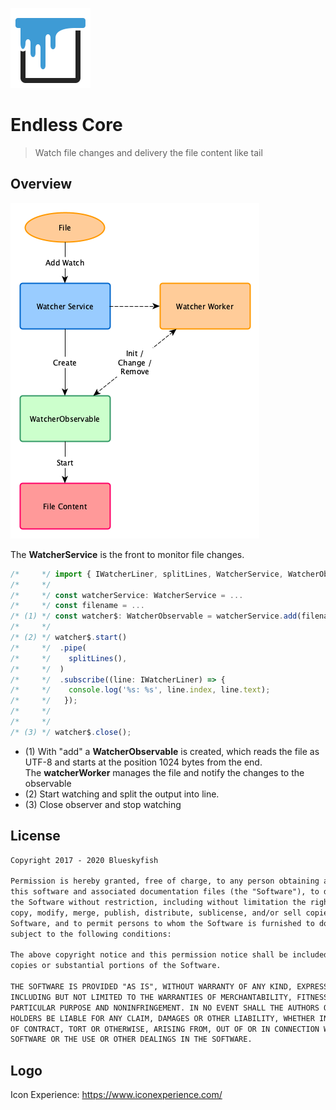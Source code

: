 
[![Endless Core](logo.png)](#logo)

# Endless Core

> Watch file changes and delivery the file content like tail

## Overview

![Components](assets/components.png)

The **WatcherService** is the front to monitor file changes.

```ts
/*     */ import { IWatcherLiner, splitLines, WatcherService, WatcherObservable } from 'endless-core';
/*     */
/*     */ const watcherService: WatcherService = ...
/*     */ const filename = ...
/* (1) */ const watcher$: WatcherObservable = watcherService.add(filename, { encoding: 'utf8', fromPosition: 1024});
/*     */
/* (2) */ watcher$.start()
/*     */  .pipe(
/*     */    splitLines(),
/*     */  )
/*     */  .subscribe((line: IWatcherLiner) => {
/*     */    console.log('%s: %s', line.index, line.text);
/*     */   });
/*     */
/*     */
/* (3) */ watcher$.close();
```
* (1) With "add" a **WatcherObservable** is created, which reads the file as UTF-8 and starts at the position 1024 bytes from the end.<br>
    The **watcherWorker** manages the file and notify the changes to the observable
* (2) Start watching and split the output into line.
* (3) Close observer and stop watching


## License

```txt
Copyright 2017 - 2020 Blueskyfish

Permission is hereby granted, free of charge, to any person obtaining a copy of
this software and associated documentation files (the "Software"), to deal in
the Software without restriction, including without limitation the rights to use,
copy, modify, merge, publish, distribute, sublicense, and/or sell copies of the
Software, and to permit persons to whom the Software is furnished to do so,
subject to the following conditions:

The above copyright notice and this permission notice shall be included in all
copies or substantial portions of the Software.

THE SOFTWARE IS PROVIDED "AS IS", WITHOUT WARRANTY OF ANY KIND, EXPRESS OR IMPLIED,
INCLUDING BUT NOT LIMITED TO THE WARRANTIES OF MERCHANTABILITY, FITNESS FOR A
PARTICULAR PURPOSE AND NONINFRINGEMENT. IN NO EVENT SHALL THE AUTHORS OR COPYRIGHT
HOLDERS BE LIABLE FOR ANY CLAIM, DAMAGES OR OTHER LIABILITY, WHETHER IN AN ACTION
OF CONTRACT, TORT OR OTHERWISE, ARISING FROM, OUT OF OR IN CONNECTION WITH THE
SOFTWARE OR THE USE OR OTHER DEALINGS IN THE SOFTWARE.
```

## Logo

Icon Experience: <https://www.iconexperience.com/>
